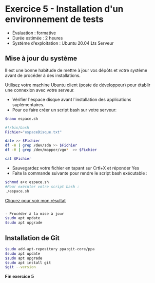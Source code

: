 ﻿# Exercice 5 - Installation d'un environnement de tests

- Évaluation : formative
- Durée estimée : 2 heures
- Système d'exploitation : Ubuntu 20.04 Lts Serveur

## Mise à jour du système

Il est une bonne habitude de mettre à jour vos dépôts et votre système avant de procéder à des installations.

Utilisez votre machine Ubuntu client (poste de développeur) pour établir une connexion avec votre serveur.

- Vérifier l'espace disque avant l'installation des applications suplémentaires.
- Pour ce faire créer un script bash sur votre serveur:
```bash
$nano espace.sh
```
```bash
#!/bin/bash
Fichier="espaceDisque.txt"

date >> $Fichier
df -H | grep /dev/sda >> $Fichier
df -H | grep /dev/mapper/vgo*  >> $Fichier

cat $Fichier
```
- Sauvegardez votre fichier en tapant sur Crtl+X et réponder Yes
- Faite la commande suivante pour rendre le script bash exécutable : 

```bash
$chmod a+x espace.sh
#Pour exécuter votre script bash :
./espace.sh
```



[Cliquez pour voir  mon résultat](Images/espace.png)
```bash

- Procéder à la mise à jour 
$sudo apt update
$sudo apt upgrade
```

## Installation de Git

```bash
$sudo add-apt-repository ppa:git-core/ppa
$sudo apt update
$sudo apt upgrade
$sudo apt install git
$git --version
```

**Fin exercice 5**

